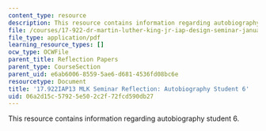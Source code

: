 ```yaml
---
content_type: resource
description: This resource contains information regarding autobiography student 6.
file: /courses/17-922-dr-martin-luther-king-jr-iap-design-seminar-january-iap-2013/06a2d15c57925e502c2f72fcd590db27_MIT17_922IAP13_RefPapr3F.pdf
file_type: application/pdf
learning_resource_types: []
ocw_type: OCWFile
parent_title: Reflection Papers
parent_type: CourseSection
parent_uid: e6ab6006-8559-5ae6-d681-4536fd08bc6e
resourcetype: Document
title: '17.922IAP13 MLK Seminar Reflection: Autobiography Student 6'
uid: 06a2d15c-5792-5e50-2c2f-72fcd590db27
---
```

This resource contains information regarding autobiography student 6.

